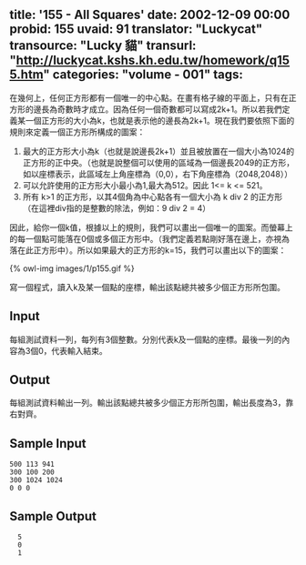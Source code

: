title: '155 - All Squares'
date: 2002-12-09 00:00
probid: 155
uvaid: 91
translator: "Luckycat"
transource: "Lucky 貓"
transurl: "http://luckycat.kshs.kh.edu.tw/homework/q155.htm"
categories: "volume - 001"
tags:
---

在幾何上，任何正方形都有一個唯一的中心點。在畫有格子線的平面上，只有在正方形的邊長為奇數時才成立。因為任何一個奇數都可以寫成2k+1。所以若我們定義某一個正方形的大小為k，也就是表示他的邊長為2k+1。現在我們要依照下面的規則來定義一個正方形所構成的圖案：

1. 最大的正方形大小為k（也就是說邊長2k+1）並且被放置在一個大小為1024的正方形的正中央。（也就是說整個可以使用的區域為一個邊長2049的正方形，如以座標表示，此區域左上角座標為（0,0），右下角座標為（2048,2048））
2. 可以允許使用的正方形大小最小為1,最大為512。因此 1<= k <= 521。
3. 所有 k>1 的正方形，以其4個角為中心點各有一個大小為 k div 2 的正方形（在這裡div指的是整數的除法，例如：9 div 2 = 4）

因此，給你一個k值，根據以上的規則，我們可以畫出一個唯一的圖案。而螢幕上的每一個點可能落在0個或多個正方形中。（我們定義若點剛好落在邊上，亦視為落在此正方形中）。所以如果最大的正方形的k=15，我們可以畫出以下的圖案：

{% owl-img images/1/p155.gif %}

寫一個程式，讀入k及某一個點的座標，輸出該點總共被多少個正方形所包圍。

<!-- more -->

## Input ##

每組測試資料一列，每列有3個整數。分別代表k及一個點的座標。最後一列的內容為3個0，代表輸入結束。

## Output ##

每組測試資料輸出一列。輸出該點總共被多少個正方形所包圍，輸出長度為3，靠右對齊。

## Sample Input ##

	500 113 941
	300 100 200
	300 1024 1024
	0 0 0

## Sample Output ##

	  5
	  0
	  1